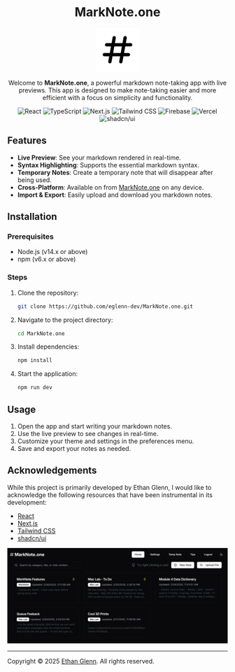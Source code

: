 <div align="center">
    <h1>MarkNote.one</h1> 
    <img src="./public/web-app-manifest-512x512.png" height="100" width="100" alt="MarkNote.one logo" />
    <p>Welcome to <b>MarkNote.one</b>, a powerful markdown note-taking app with live previews. This app is designed to make note-taking easier and more efficient with a focus on simplicity and functionality.</p>
    <p>
        <img alt="React" src="https://img.shields.io/badge/-React-61DAFB?style=flat-square&logo=react&logoColor=white" />
        <img alt="TypeScript" src="https://img.shields.io/badge/-TypeScript-3178C6?style=flat-square&logo=typescript&logoColor=white" />
        <img alt="Next.js" src="https://img.shields.io/badge/-Next.js-000000?style=flat-square&logo=next.js&logoColor=white" />
        <img alt="Tailwind CSS" src="https://img.shields.io/badge/-Tailwind%20CSS-38B2AC?style=flat-square&logo=tailwind-css&logoColor=white" />
        <img alt="Firebase" src="https://img.shields.io/badge/-Firebase-FFCA28?style=flat-square&logo=firebase&logoColor=white" />
        <img alt="Vercel" src="https://img.shields.io/badge/-Vercel-000000?style=flat-square&logo=vercel&logoColor=white" />
        <img alt="shadcn/ui" src="https://img.shields.io/badge/-shadcn/ui-000000?style=flat-square&logo=react&logoColor=white" />
    </p>
</div>

## Features

-   **Live Preview**: See your markdown rendered in real-time.
-   **Syntax Highlighting**: Supports the essential markdown syntax.
-   **Temporary Notes**: Create a temporary note that will disappear after being used.
-   **Cross-Platform**: Available on from [MarkNote.one](https://marknote.one) on any device.
-   **Import & Export**: Easily upload and download you markdown notes.

## Installation

### Prerequisites

-   Node.js (v14.x or above)
-   npm (v6.x or above)

### Steps

1. Clone the repository:
    ```bash
    git clone https://github.com/eglenn-dev/MarkNote.one.git
    ```
2. Navigate to the project directory:
    ```bash
    cd MarkNote.one
    ```
3. Install dependencies:
    ```bash
    npm install
    ```
4. Start the application:
    ```bash
    npm run dev
    ```

## Usage

1. Open the app and start writing your markdown notes.
2. Use the live preview to see changes in real-time.
3. Customize your theme and settings in the preferences menu.
4. Save and export your notes as needed.

## Acknowledgements

While this project is primarily developed by Ethan Glenn, I would like to acknowledge the following resources that have been instrumental in its development:

-   [React](https://react.dev/)
-   [Next.js](https://nextjs.org/)
-   [Tailwind CSS](https://tailwindcss.com/)
-   [shadcn/ui](https://ui.shadcn.com/)

![MarkNote.one Screenshot](./public/images/home-page.png)

---

Copyright © 2025 [Ethan Glenn](https://eglenn.dev). All rights reserved.
